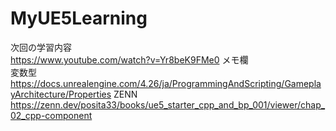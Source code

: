 # MyUE5Learning
次回の学習内容 <br>
https://www.youtube.com/watch?v=Yr8beK9FMe0
メモ欄 <br>
変数型 <br>
https://docs.unrealengine.com/4.26/ja/ProgrammingAndScripting/GameplayArchitecture/Properties
ZENN <br>
https://zenn.dev/posita33/books/ue5_starter_cpp_and_bp_001/viewer/chap_02_cpp-component
